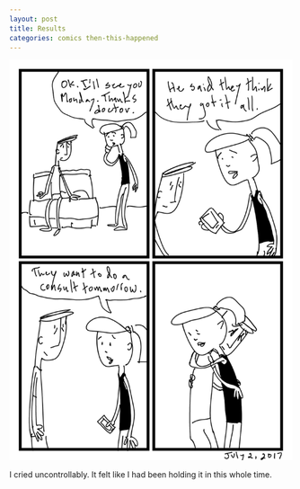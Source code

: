 ```yaml
---
layout: post
title: Results
categories: comics then-this-happened
---
```

![results](/public/images/july-02-2017-comic.png)

I cried uncontrollably. It felt like I had been holding it in this whole time. 